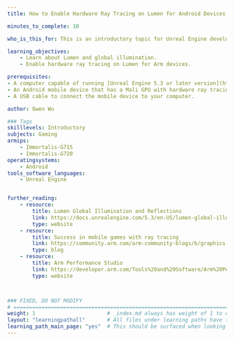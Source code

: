 ```yaml
---
title: How to Enable Hardware Ray Tracing on Lumen for Android Devices

minutes_to_complete: 10

who_is_this_for: This is an introductory topic for Unreal Engine developers interested in using hardware ray tracing with Lumen on Arm devices.

learning_objectives:
    - Learn about Lumen and global illumination.
    - Enable hardware ray tracing on Lumen for Arm devices.

prerequisites:
- A computer capable of running [Unreal Engine 5.3 or later version](https://www.unrealengine.com/en-US/download).
- An Android mobile device that has a Mali GPU with hardware ray tracing support.
- A USB cable to connect the mobile device to your computer.

author: Owen Wu

### Tags
skilllevels: Introductory
subjects: Gaming
armips:
    - Immortalis-G715
    - Immortalis-G720
operatingsystems:
    - Android
tools_software_languages:
    - Unreal Engine


further_reading:
    - resource:
        title: Lumen Global Illumination and Reflections
        link: https://docs.unrealengine.com/5.3/en-US/lumen-global-illumination-and-reflections-in-unreal-engine/
        type: website
    - resource:
        title: Success in mobile games with ray tracing
        link: https://community.arm.com/arm-community-blogs/b/graphics-gaming-and-vr-blog/posts/mobile-gaming-success-with-ray-tracing
        type: blog
    - resource:
        title: Arm Performance Studio 
        link: https://developer.arm.com/Tools%20and%20Software/Arm%20Performance%20Studio
        type: website



### FIXED, DO NOT MODIFY
# ================================================================================
weight: 1                       # _index.md always has weight of 1 to order correctly
layout: "learningpathall"       # All files under learning paths have this same wrapper
learning_path_main_page: "yes"  # This should be surfaced when looking for related content. Only set for _index.md of learning path content.
---
```


